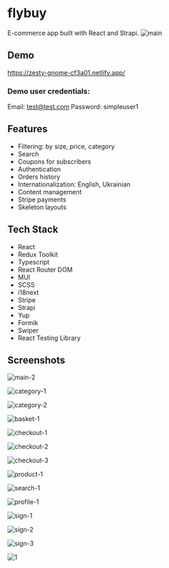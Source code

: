 # flybuy
E-commerce app built with React and Strapi.
![main](https://github.com/iryb/flybuy/assets/44324806/2087db98-3a77-4b2d-afc5-4888d6c8675d)

## Demo
https://zesty-gnome-cf3a01.netlify.app/

### Demo user credentials:
Email: test@test.com
Password: simpleuser1

## Features
- Filtering: by size, price, category
- Search
- Coupons for subscribers
- Authentication
- Orders history
- Internationalization: English, Ukrainian
- Content management
- Stripe payments
- Skeleton layouts

## Tech Stack
- React
- Redux Toolkit
- Typescript
- React Router DOM
- MUI
- SCSS
- i18next
- Stripe
- Strapi
- Yup
- Formik
- Swiper
- React Testing Library

## Screenshots
![main-2](https://github.com/iryb/flybuy/assets/44324806/386045cb-94fa-4149-925a-019b336dd086)

![category-1](https://github.com/iryb/flybuy/assets/44324806/0ea7bacf-386f-498b-9998-17a7bc35e1a0)

![category-2](https://github.com/iryb/flybuy/assets/44324806/1f193abd-41ff-4f92-b534-25770b158b59)

![basket-1](https://github.com/iryb/flybuy/assets/44324806/f0114598-a72c-4747-831d-5166881daa3b)

![checkout-1](https://github.com/iryb/flybuy/assets/44324806/4238faf0-5e90-4954-ae35-d0768e4bd3cb)

![checkout-2](https://github.com/iryb/flybuy/assets/44324806/4979337a-ee35-4e53-8081-95fdd177b420)

![checkout-3](https://github.com/iryb/flybuy/assets/44324806/f1f46422-83f7-4625-8583-7228fb4edad2)

![product-1](https://github.com/iryb/flybuy/assets/44324806/b1f5a71e-d0e4-49b7-972d-ab3e5ceede20)

![search-1](https://github.com/iryb/flybuy/assets/44324806/d9813015-5308-44e2-a11f-0181418d4d12)

![profile-1](https://github.com/iryb/flybuy/assets/44324806/c3155c64-e5f7-4b45-9bf4-66812441c9e8)

![sign-1](https://github.com/iryb/flybuy/assets/44324806/4b33501b-c211-40dc-8214-aaaabd32c81d)

![sign-2](https://github.com/iryb/flybuy/assets/44324806/df51584f-c12d-4895-bc41-5c1ba4195ef0)

![sign-3](https://github.com/iryb/flybuy/assets/44324806/e6f31d1b-1e4b-4f88-a59a-4c0f3c695be6)

![1](https://github.com/iryb/flybuy/assets/44324806/f1f66530-7c57-4f53-ae19-3291a6a03396)

